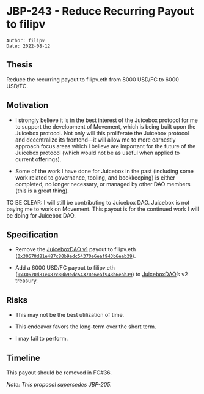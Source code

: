 # JBP-243 - Reduce Recurring Payout to filipv
```plain text
Author: filipv
Date: 2022-08-12
```

## Thesis

Reduce the recurring payout to filipv.eth from 8000 USD/FC to 6000 USD/FC. 

## Motivation

- I strongly believe it is in the best interest of the Juicebox protocol for me to support the development of Movement, which is being built upon the Juicebox protocol. Not only will this proliferate the Juicebox protocol and decentralize its frontend—it will allow me to more earnestly approach focus areas which I believe are important for the future of the Juicebox protocol (which would not be as useful when applied to current offerings).

- Some of the work I have done for Juicebox in the past (including some work related to governance, tooling, and bookkeeping) is either completed, no longer necessary, or managed by other DAO members (this is a great thing).

TO BE CLEAR: I will still be contributing to Juicebox DAO. Juicebox is not paying me to work on Movement. This payout is for the continued work I will be doing for Juicebox DAO.

## Specification

- Remove the [JuiceboxDAO v1](https://etherscan.io/enslookup-search?search=filipv.eth) payout to filipv.eth ([`0x30670d81e487c80b9edc54370e6eaf943b6eab39`](https://etherscan.io/enslookup-search?search=filipv.eth)).

- Add a 6000 USD/FC payout to filipv.eth ([`0x30670d81e487c80b9edc54370e6eaf943b6eab39`](https://etherscan.io/enslookup-search?search=filipv.eth)) to [JuiceboxDAO](https://juicebox.money/@juicebox)’s v2 treasury.

## Risks

- This may not be the best utilization of time.

- This endeavor favors the long-term over the short term.

- I may fail to perform.

## Timeline

This payout should be removed in FC#36. 

_Note: This proposal supersedes JBP-205._
